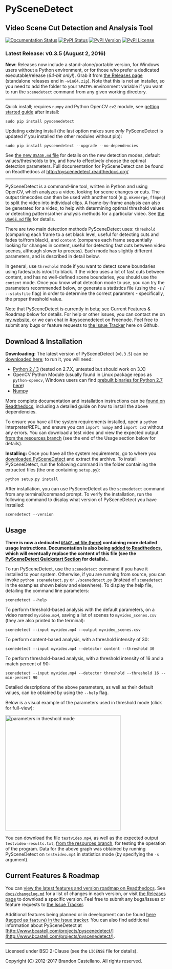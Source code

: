       
PySceneDetect
==========================================================
Video Scene Cut Detection and Analysis Tool
----------------------------------------------------------

[![Documentation Status](https://readthedocs.org/projects/pyscenedetect/badge/?version=latest)](http://pyscenedetect.readthedocs.org/en/latest/?badge=latest) [![PyPI Status](https://img.shields.io/pypi/status/PySceneDetect.svg)](https://pypi.python.org/pypi/PySceneDetect/) [![PyPI Version](https://img.shields.io/pypi/v/PySceneDetect.svg)](https://pypi.python.org/pypi/PySceneDetect/)  [![PyPI License](https://img.shields.io/pypi/l/PySceneDetect.svg)](http://pyscenedetect.readthedocs.org/en/latest/copyright/)

### Latest Release: v0.3.5 (August 2, 2016)

**New**: Releases now include a stand-alone/portable version, for Windows users without a Python environment, or for those who prefer a dedicated executable/release (*64-bit only!*).  Grab it from [the Releases page](https://github.com/Breakthrough/PySceneDetect/releases) (standalone releases end in `-win64.zip`).  Note that this is not an installer, so you need to add the folder to your `%PATH%` environment variable if you want to run the `scenedetect` command from any given working directory.

--------

Quick install; requires `numpy` and Python OpenCV `cv2` module, see [getting started guide](http://pyscenedetect.readthedocs.org/en/latest/examples/usage/) after install:

    sudo pip install pyscenedetect

Updating existing install (the last option makes sure *only* PySceneDetect is updated if you installed the other modules without pip):

    sudo pip install pyscenedetect --upgrade --no-dependencies

See [the new `USAGE.md` file](https://github.com/Breakthrough/PySceneDetect/blob/master/USAGE.md) for details on the new detection modes, default values/thresholds to try, and how to effectively choose the optimal detection parameters.  Full documentation for PySceneDetect can be found on Readthedocs at http://pyscenedetect.readthedocs.org/

----------------------------------------------------------

PySceneDetect is a command-line tool, written in Python and using OpenCV, which analyzes a video, looking for scene changes or cuts.  The output timecodes can then be used with another tool (e.g. `mkvmerge`, `ffmpeg`) to split the video into individual clips.  A frame-by-frame analysis can also be generated for a video, to help with determining optimal threshold values or detecting patterns/other analysis methods for a particular video.  See [the `USAGE.md` file](https://github.com/Breakthrough/PySceneDetect/blob/master/USAGE.md) for details.

There are two main detection methods PySceneDetect uses: `threshold` (comparing each frame to a set black level, useful for detecting cuts and fades to/from black), and `content` (compares each frame sequentially looking for changes in content, useful for detecting fast cuts between video scenes, although slower to process).  Each mode has slightly different parameters, and is described in detail below.

In general, use `threshold` mode if you want to detect scene boundaries using fades/cuts in/out to black.  If the video uses a lot of fast cuts between content, and has no well-defined scene boundaries, you should use the `content` mode.  Once you know what detection mode to use, you can try the parameters recommended below, or generate a statistics file (using the `-s` / `--statsfile` flag) in order to determine the correct paramters - specifically, the proper threshold value.

Note that PySceneDetect is currently in beta; see Current Features & Roadmap below for details.  For help or other issues, you can contact me on [my website](http://www.bcastell.com/about/), or we can chat in #pyscenedetect on Freenode.  Feel free to submit any bugs or feature requests to [the Issue Tracker](https://github.com/Breakthrough/PySceneDetect/issues) here on Github.


Download & Installation
----------------------------------------------------------

**Downloading:** The latest version of PySceneDetect (`v0.3.5`) can be [downloaded here](https://github.com/Breakthrough/PySceneDetect/releases); to run it, you will need:

 - [Python 2 / 3](https://www.python.org/) (tested on 2.7.X, untested but should work on 3.X)
 - OpenCV Python Module (usually found in Linux package repos as `python-opencv`, Windows users can find [prebuilt binaries for Python 2.7 here](http://www.lfd.uci.edu/~gohlke/pythonlibs/#opencv))
 - [Numpy](http://sourceforge.net/projects/numpy/)

More complete documentation and installation instructions can be [found on Readthedocs](http://pyscenedetect.readthedocs.org/en/latest/download/), including a detailed guide on how to install the above dependencies.

To ensure you have all the system requirements installed, open a `python` interpreter/REPL, and ensure you can `import numpy` and `import cv2` without any errors.  You can download a test video and view the expected output [from the resources branch](https://github.com/Breakthrough/PySceneDetect/tree/resources/tests) (see the end of the Usage section below for details).

**Installing:** Once you have all the system requirements, go to where you [downloaded PySceneDetect](https://github.com/Breakthrough/PySceneDetect/releases) and extract the archive.  To install PySceneDetect, run the following command in the folder containing the extracted files (the one containing `setup.py`):

    python setup.py install

After installation, you can use PySceneDetect as the `scenedetect` command from any terminal/command prompt.  To verify the installation, run the following command to display what version of PySceneDetect you have installed:

    scenedetect --version


Usage
----------------------------------------------------------

**There is now a dedicated [`USAGE.md` file (here)](https://github.com/Breakthrough/PySceneDetect/blob/master/USAGE.md) containing more detailed usage instructions.  Documentation is also being [added to Readthedocs](http://pyscenedetect.readthedocs.org/), which will eventually replace the content of this file (see the [PySceneDetect Quickstart Section](http://pyscenedetect.readthedocs.org/en/latest/examples/usage/) for details)..**

To run PySceneDetect, use the `scenedetect` command if you have it installed to your system.  Otherwise, if you are running from source, you can invoke `python scenedetect.py` or `./scenedetect.py` (instead of `scenedetect` in the examples shown below and elsewhere).  To display the help file, detailing the command line parameters:

    scenedetect --help

To perform threshold-based analysis with the default parameters, on a video named `myvideo.mp4`, saving a list of scenes to `myvideo_scenes.csv` (they are also printed to the terminal):

    scenedetect --input myvideo.mp4 --output myvideo_scenes.csv

To perform content-based analysis, with a threshold intensity of 30:

    scenedetect --input myvideo.mp4 --detector content --threshold 30

To perform threshold-based analysis, with a threshold intensity of 16 and a match percent of 90:

    scenedetect --input myvideo.mp4 --detector threshold --threshold 16 --min-percent 90

Detailed descriptions of the above parameters, as well as their default values, can be obtained by using the `--help` flag.

Below is a visual example of the parameters used in threshold mode (click for full-view):

[<img src="https://github.com/Breakthrough/PySceneDetect/raw/resources/images/threshold-param-example.png" alt="parameters in threshold mode" width="360" />](https://github.com/Breakthrough/PySceneDetect/raw/resources/images/threshold-param-example.png)

You can download the file `testvideo.mp4`, as well as the expected output `testvideo-results.txt`, [from the resources branch](https://github.com/Breakthrough/PySceneDetect/tree/resources/tests), for testing the operation of the program.  Data for the above graph was obtained by running PySceneDetect on `testvideo.mp4` in statistics mode (by specifying the `-s` argument).


Current Features & Roadmap
----------------------------------------------------------

You can [view the latest features and version roadmap on Readthedocs](http://pyscenedetect.readthedocs.org/en/latest/features/).
See [`docs/changelog.md`](https://github.com/Breakthrough/PySceneDetect/blob/master/docs/changelog.md) for a list of changes in each version, or visit [the Releases page](https://github.com/Breakthrough/PySceneDetect/releases) to download a specific version.  Feel free to submit any bugs/issues or feature requests to [the Issue Tracker](https://github.com/Breakthrough/PySceneDetect/issues).

Additional features being planned or in development can be found [here (tagged as `feature`) in the issue tracker](https://github.com/Breakthrough/PySceneDetect/issues?q=is%3Aissue+is%3Aopen+label%3Afeature).  You can also find additional information about PySceneDetect at [http://www.bcastell.com/projects/pyscenedetect/](http://www.bcastell.com/projects/pyscenedetect/).


----------------------------------------------------------

Licensed under BSD 2-Clause (see the `LICENSE` file for details).

Copyright (C) 2012-2017 Brandon Castellano.
All rights reserved.

